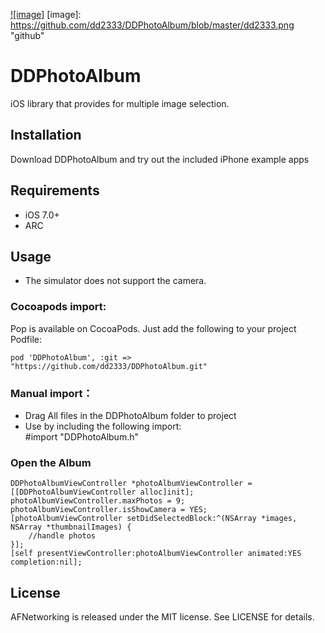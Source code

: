 [![image]](http://www.dd2333.com/)
[image]: https://github.com/dd2333/DDPhotoAlbum/blob/master/dd2333.png "github"

DDPhotoAlbum
===================================
  iOS library that provides for multiple image selection.<br />
  
Installation
-----------------------------------
  Download DDPhotoAlbum and try out the included iPhone example apps<br />

Requirements
-----------------------------------
* iOS 7.0+<br />
* ARC<br />

Usage
-----------------------------------
* The simulator does not support the camera.<br />

### Cocoapods import:
Pop is available on CocoaPods. Just add the following to your project Podfile:<br />

    pod 'DDPhotoAlbum', :git => "https://github.com/dd2333/DDPhotoAlbum.git"

### Manual import：
* Drag All files in the DDPhotoAlbum folder to project<br />
* Use by including the following import:<br>
    #import "DDPhotoAlbum.h"

### Open the Album
    DDPhotoAlbumViewController *photoAlbumViewController = [[DDPhotoAlbumViewController alloc]init];
    photoAlbumViewController.maxPhotos = 9;
    photoAlbumViewController.isShowCamera = YES;
    [photoAlbumViewController setDidSelectedBlock:^(NSArray *images, NSArray *thumbnailImages) {
        //handle photos
    }];
    [self presentViewController:photoAlbumViewController animated:YES completion:nil];

License
-----------------------------------
  AFNetworking is released under the MIT license. See LICENSE for details.<br />
